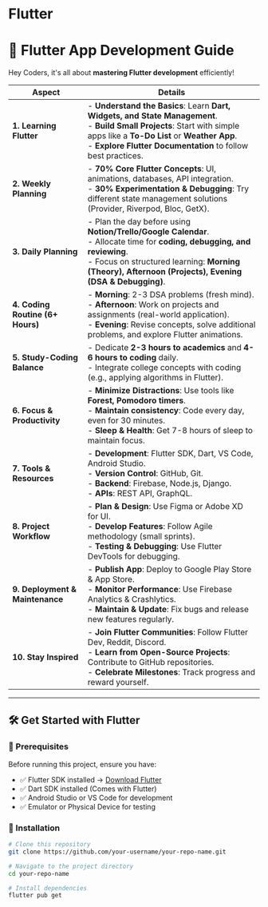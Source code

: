 # Flutter

# 🚀 Flutter App Development Guide  

Hey Coders, it's all about **mastering Flutter development** efficiently!  

| **Aspect**               | **Details**                                                                                                                                                                                                                                                                                 |
|--------------------------|---------------------------------------------------------------------------------------------------------------------------------------------------------------------------------------------------------------------------------------------------------------------------------------------|
| **1. Learning Flutter**   | - **Understand the Basics**: Learn **Dart, Widgets, and State Management**. <br> - **Build Small Projects**: Start with simple apps like a **To-Do List** or **Weather App**. <br> - **Explore Flutter Documentation** to follow best practices.                                          |
| **2. Weekly Planning**    | - **70% Core Flutter Concepts**: UI, animations, databases, API integration. <br> - **30% Experimentation & Debugging**: Try different state management solutions (Provider, Riverpod, Bloc, GetX).                                                  |
| **3. Daily Planning**     | - Plan the day before using **Notion/Trello/Google Calendar**. <br> - Allocate time for **coding, debugging, and reviewing**. <br> - Focus on structured learning: **Morning (Theory), Afternoon (Projects), Evening (DSA & Debugging)**.              |
| **4. Coding Routine (6+ Hours)** | - **Morning**: 2-3 DSA problems (fresh mind). <br> - **Afternoon**: Work on projects and assignments (real-world application). <br> - **Evening**: Revise concepts, solve additional problems, and explore Flutter animations.                                                   |
| **5. Study-Coding Balance** | - Dedicate **2-3 hours to academics** and **4-6 hours to coding** daily. <br> - Integrate college concepts with coding (e.g., applying algorithms in Flutter).                                                                                    |
| **6. Focus & Productivity** | - **Minimize Distractions**: Use tools like **Forest, Pomodoro timers**. <br> - **Maintain consistency**: Code every day, even for 30 minutes. <br> - **Sleep & Health**: Get 7-8 hours of sleep to maintain focus.                               |
| **7. Tools & Resources** | - **Development**: Flutter SDK, Dart, VS Code, Android Studio. <br> - **Version Control**: GitHub, Git. <br> - **Backend**: Firebase, Node.js, Django. <br> - **APIs**: REST API, GraphQL.                                                             |
| **8. Project Workflow**  | - **Plan & Design**: Use Figma or Adobe XD for UI. <br> - **Develop Features**: Follow Agile methodology (small sprints). <br> - **Testing & Debugging**: Use Flutter DevTools for debugging.                                                         |
| **9. Deployment & Maintenance** | - **Publish App**: Deploy to Google Play Store & App Store. <br> - **Monitor Performance**: Use Firebase Analytics & Crashlytics. <br> - **Maintain & Update**: Fix bugs and release new features regularly.                                  |
| **10. Stay Inspired**    | - **Join Flutter Communities**: Follow Flutter Dev, Reddit, Discord. <br> - **Learn from Open-Source Projects**: Contribute to GitHub repositories. <br> - **Celebrate Milestones**: Track progress and reward yourself.                           |

---

## 🛠 **Get Started with Flutter**  

### 📌 Prerequisites  
Before running this project, ensure you have:  
- ✅ Flutter SDK installed → [Download Flutter](https://flutter.dev/docs/get-started/install)  
- ✅ Dart SDK installed (Comes with Flutter)  
- ✅ Android Studio or VS Code for development  
- ✅ Emulator or Physical Device for testing  

### 🚀 Installation  
```sh
# Clone this repository
git clone https://github.com/your-username/your-repo-name.git

# Navigate to the project directory
cd your-repo-name

# Install dependencies
flutter pub get
